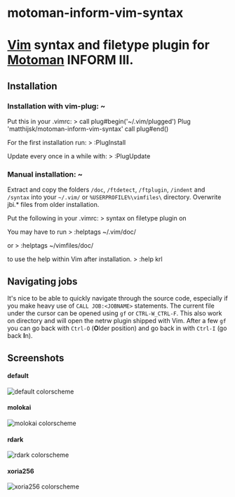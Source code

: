 # motoman-inform-vim-syntax

# [Vim][1] syntax and filetype plugin for [Motoman][2] INFORM III.

## Installation

### Installation with vim-plug:  ~  

Put this in your .vimrc:  > 
    call plug#begin('~/.vim/plugged')
      Plug 'matthijsk/motoman-inform-vim-syntax'
    call plug#end()

For the first installation run: > 
    :PlugInstall

Update every once in a while with: > 
    :PlugUpdate

### Manual installation:  ~  

Extract and copy the folders 
`/doc`, `/ftdetect`, `/ftplugin`, `/indent` and `/syntax` 
into your 
`~/.vim/` or `%USERPROFILE%\vimfiles\` 
directory. 
Overwrite jbi.\* files from older installation.

Put the following in your .vimrc: > 
    syntax on
    filetype plugin on

You may have to run > 
    :helptags ~/.vim/doc/

or > 
    :helptags ~/vimfiles/doc/

to use the help within Vim after installation. > 
    :help krl


## Navigating jobs

It's nice to be able to quickly navigate through the source code, especially
if you make heavy use of `CALL JOB:<JOBNAME>` statements. The current file
under the cursor can be opened using `gf` or `CTRL-W_CTRL-F`. This also work
on directory and will open the netrw plugin shipped with Vim. After a few `gf`
you can go back with `Ctrl-O` (**O**lder position) and go back in with `Ctrl-I`
(go back **I**n).

## Screenshots

#### default

![default colorscheme](https://github.com/matthijsk/motoman-inform-vim-syntax/raw/master/img/sample-default.png "default")

#### molokai

![molokai colorscheme](https://github.com/matthijsk/motoman-inform-vim-syntax/raw/master/img/sample-molokai.png "molokai")

#### rdark

![rdark colorscheme](https://github.com/matthijsk/motoman-inform-vim-syntax/raw/master/img/sample-rdark.png "rdark")

#### xoria256

![xoria256 colorscheme](https://github.com/matthijsk/motoman-inform-vim-syntax/raw/master/img/sample-xoria256.png "xoria256")

[1]: https://www.vim.org/
[2]: https://www.motoman.com/products/robots/industrial
